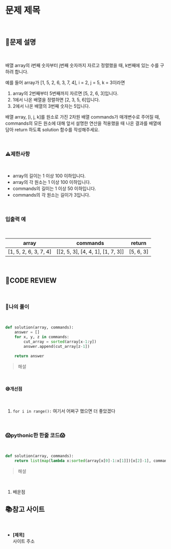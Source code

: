 # 문제 제목

<br/>

## **📝문제 설명**

<br/>

배열 array의 i번째 숫자부터 j번째 숫자까지 자르고 정렬했을 때, k번째에 있는 수를 구하려 합니다.

예를 들어 array가 [1, 5, 2, 6, 3, 7, 4], i = 2, j = 5, k = 3이라면

1. array의 2번째부터 5번째까지 자르면 [5, 2, 6, 3]입니다.
2. 1에서 나온 배열을 정렬하면 [2, 3, 5, 6]입니다.
3. 2에서 나온 배열의 3번째 숫자는 5입니다.

배열 array, [i, j, k]를 원소로 가진 2차원 배열 commands가 매개변수로 주어질 때, commands의 모든 원소에 대해 앞서 설명한 연산을 적용했을 때 나온 결과를 배열에 담아 return 하도록 solution 함수를 작성해주세요.

<br/>

### **⚠제한사항**

<br/>

- array의 길이는 1 이상 100 이하입니다.
- array의 각 원소는 1 이상 100 이하입니다.
- commands의 길이는 1 이상 50 이하입니다.
- commands의 각 원소는 길이가 3입니다.

<br/>

### **입출력 예**

<br/>

array |	commands |	return
------|----------|---------
[1, 5, 2, 6, 3, 7, 4] |	[[2, 5, 3], [4, 4, 1], [1, 7, 3]] |	[5, 6, 3]

<br/>

## **🧐CODE REVIEW**

<br/>

### **🧾나의 풀이**

<br/>

```python
def solution(array, commands):
    answer = []
    for x, y, z in commands:
        cut_array = sorted(array[x-1:y])
        answer.append(cut_array[z-1])
            
    return answer
```

> 해설

<br/>

#### **😅개선점**

<br/>

1. `for i in range():` 여기서 어쩌구 했으면 더 좋았겠다

<br/>

### **😱pythonic한 한줄 코드😱**

<br/>

```python
def solution(array, commands):
    return list(map(lambda x:sorted(array[x[0]-1:x[1]])[x[2]-1], commands))
```

>해설

<br/>

1. 배운점


## 📚참고 사이트

<br/>

- **[제목]**<br/>
사이트 주소